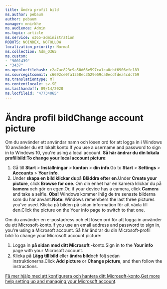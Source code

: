 ```yaml
---
title: Ändra profil bild
ms.author: pebaum
author: pebaum
manager: mnirkhe
ms.audience: Admin
ms.topic: article
ms.service: o365-administration
ROBOTS: NOINDEX, NOFOLLOW
localization_priority: Normal
ms.collection: Adm_O365
ms.custom:
- "9001439"
- "3437"
ms.openlocfilehash: c2a7ac823c9a50d66e597ca1ca0cbf6906efe183
ms.sourcegitcommit: c6692ce0fa1358ec3529e59ca0ecdfdea4cdc759
ms.translationtype: MT
ms.contentlocale: sv-SE
ms.lasthandoff: 09/14/2020
ms.locfileid: "47734065"
---
```

# <a name="change-account-picture"></a><span data-ttu-id="d91f6-102">Ändra profil bild</span><span class="sxs-lookup"><span data-stu-id="d91f6-102">Change account picture</span></span>

<span data-ttu-id="d91f6-103">Om du använder ett användar namn och lösen ord för att logga in i Windows 10 använder du ett lokalt konto.</span><span class="sxs-lookup"><span data-stu-id="d91f6-103">If you use a username and password to sign in to Windows 10, you're using a local account.</span></span> <span data-ttu-id="d91f6-104">**Så här ändrar du din lokala profil bild**:</span><span class="sxs-lookup"><span data-stu-id="d91f6-104">**To change your local account picture**:</span></span>

1. <span data-ttu-id="d91f6-105">Gå till **Start**  >  **Inställningar**  >  **konton**  >  **din info**.</span><span class="sxs-lookup"><span data-stu-id="d91f6-105">Go to **Start** > **Settings** > **Accounts** > **Your info**.</span></span>
2. <span data-ttu-id="d91f6-106">Under **skapa en bild klickar du**på **Bläddra efter en**.</span><span class="sxs-lookup"><span data-stu-id="d91f6-106">Under **Create your picture**, click **Browse for one**.</span></span> <span data-ttu-id="d91f6-107">Om din enhet har en kamera klickar du på **kamera** och gör en egen.</span><span class="sxs-lookup"><span data-stu-id="d91f6-107">Or, if your device has a camera, click **Camera** and take a selfie.</span></span> 
    <span data-ttu-id="d91f6-108">**Obs!** Windows kommer ihåg de tre senaste bilderna som du har använt.</span><span class="sxs-lookup"><span data-stu-id="d91f6-108">**Note**: Windows remembers the last three pictures you've used.</span></span> <span data-ttu-id="d91f6-109">Klicka på bilden på sidan information för att växla till den.</span><span class="sxs-lookup"><span data-stu-id="d91f6-109">Click the picture on the Your info page to switch to that one.</span></span>

<span data-ttu-id="d91f6-110">Om du använder en e-postadress och ett lösen ord för att logga in använder du ett Microsoft-konto.</span><span class="sxs-lookup"><span data-stu-id="d91f6-110">If you use an email address and password to sign in, you're using a Microsoft account.</span></span> <span data-ttu-id="d91f6-111">Så här ändrar du din Microsoft-profil bild:</span><span class="sxs-lookup"><span data-stu-id="d91f6-111">To change your Microsoft account picture:</span></span>

1. <span data-ttu-id="d91f6-112">Logga in **på sidan med ditt Microsoft** -konto.</span><span class="sxs-lookup"><span data-stu-id="d91f6-112">Sign in to the **Your info** page with your Microsoft account.</span></span>
2. <span data-ttu-id="d91f6-113">Klicka på **Lägg till bild** eller **ändra bild**och följ sedan instruktionerna.</span><span class="sxs-lookup"><span data-stu-id="d91f6-113">Click **Add picture** or **Change picture**, and then follow the instructions.</span></span>

<span data-ttu-id="d91f6-114">[Få mer hjälp med att konfigurera och hantera ditt Microsoft-konto](https://support.microsoft.com/products/microsoft-account?category=manage-account).</span><span class="sxs-lookup"><span data-stu-id="d91f6-114">[Get more help setting up and managing your Microsoft account](https://support.microsoft.com/products/microsoft-account?category=manage-account).</span></span>
